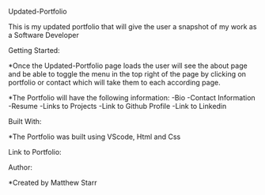 Updated-Portfolio


This is my updated portfolio that will give the user a snapshot of my work as a Software Developer

Getting Started:

*Once the Updated-Portfolio page loads the user will see the about page and be able to toggle the menu in the top right of the page by clicking on portfolio or contact which will take them to each according page.     

*The Portfolio will have the following information:
-Bio 
-Contact Information
-Resume
-Links to Projects 
-Link to Github Profile
-Link to Linkedin


Built With:

*The Portfolio was built using VScode, Html and Css

Link to Portfolio:





Author:

*Created by Matthew Starr
